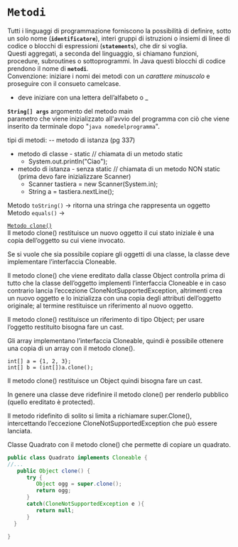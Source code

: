 # **`Metodi`**  
Tutti i linguaggi di programmazione forniscono la possibilità di definire, sotto un solo nome (**`identificatore`**), interi gruppi di istruzioni o insiemi di linee di codice o blocchi di espressioni (**`statements`**), che dir si voglia.  
Questi aggregati, a seconda del linguaggio, si chiamano funzioni, procedure, subroutines o sottoprogrammi. In Java questi blocchi di codice prendono il nome di **`metodi`**.  
Convenzione: iniziare i nomi dei metodi con un _carattere minuscolo_ e proseguire con il consueto camelcase.

- deve iniziare con una lettera dell’alfabeto o _

**`String[] args`** argomento del metodo main  
parametro che viene inizializzato all'avvio del programma con ciò che viene inserito da terminale dopo "`java nomedelprogramma`".

tipi di metodi:     -- metodo di istanza (pg 337)
 - metodo di classe - static // chiamata di un metodo static
     - System.out.println("Ciao");
 - metodo di istanza - senza static // chiamata di un metodo NON static (prima devo fare inizializzare Scanner)
     - Scanner tastiera = new Scanner(System.in);
     - String a = tastiera.nextLine();

Metodo `toString()` -> ritorna una stringa che rappresenta un oggetto  
Metodo `equals()` -> 

[`Metodo clone()`](http://informatica.abaluth.com/programmazione/java/java-metodo-clone/)  
Il metodo clone() restituisce un nuovo oggetto il cui stato iniziale è una copia dell’oggetto su cui viene invocato.

Se si vuole che sia possibile copiare gli oggetti di una classe, la classe deve implementare l’interfaccia Cloneable.

Il metodo clone() che viene ereditato dalla classe Object controlla prima di tutto che la classe dell’oggetto implementi l’interfaccia Cloneable e in caso contrario lancia l’eccezione CloneNotSupportedException, altrimenti crea un nuovo oggetto e lo inizializza con una copia degli attributi dell’oggetto originale; al termine restituisce un riferimento al nuovo oggetto.

Il metodo clone() restituisce un riferimento di tipo Object; per usare l’oggetto restituito bisogna fare un cast.

Gli array implementano l’interfaccia Cloneable, quindi è possibile ottenere una copia di un array con il metodo clone().

`int[] a = {1, 2, 3};`  
`int[] b = (int[])a.clone();`  

Il metodo clone() restituisce un Object quindi bisogna fare un cast.

In genere una classe deve ridefinire il metodo clone() per renderlo pubblico (quello ereditato è protected).

Il metodo ridefinito di solito si limita a richiamare super.Clone(), intercettando l’eccezione CloneNotSupportedException che può essere lanciata.

Classe Quadrato con il metodo clone() che permette di copiare un quadrato.

```java
public class Quadrato implements Cloneable {
//...
   public Object clone() {
      try {
         Object ogg = super.clone();
         return ogg;    
      }    
      catch(CloneNotSupportedException e ){
         return null;
      }
  }    
       
}
```